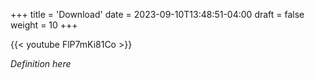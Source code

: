 +++
title = 'Download'
date = 2023-09-10T13:48:51-04:00
draft = false
weight = 10
+++

{{< youtube FlP7mKi81Co >}}

*Definition here*